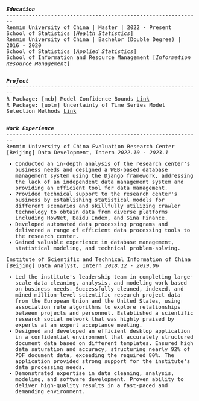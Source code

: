 <samp>
  <b><i>Education</i></b> </br>
  -------------------------------------------------------------</br>
  Renmin University of China | Master | 2022 - Present </br>
  School of Statistics [<i>Health Statistics</i>] </br>
  Renmin University of China | Bachelor (Double Degree) | 2016 - 2020 </br>
  School of Statistics [<i>Applied Statistics</i>] </br>
  School of Information and Resource Management [<i>Information Resource Management</i>] </br>
  </br>
  
  <b><i>Project</i></b> </br>
  -------------------------------------------------------------</br>
  R Package: [mcb] Model Confidence Bounds <a href="https://cran.r-project.org/web/packages/mcb/index.html">Link</a> </br>
  R Package: [uotm] Uncertainty of Time Series Model Selection Methods <a href="https://cran.r-project.org/web/packages/uotm/index.html">Link</a> </br>
  </br>
  
  <b><i>Work Experience</i></b> </br>
  -------------------------------------------------------------</br>
  Renmin University of China Evaluation Research Center [Beijing] Data Development, Intern <i>2022.10 - 2023.1</i> 
  * Conducted an in-depth analysis of the research center's business needs and designed a WEB-based database management system using the Django framework, addressing the lack of an independent data management system and providing an efficient tool for data management.
  * Provided technical support to the research center's business by establishing statistical models for different scenarios and skillfully utilizing crawler technology to obtain data from diverse platforms including HowNet, Baidu Index, and Sina Finance.
  * Developed automated data processing programs and delivered a range of efficient data processing tools to the research center.
  * Gained valuable experience in database management, statistical modeling, and technical problem-solving.

  Institute of Scientific and Technical Information of China [Beijing] Data Analyst, Intern <i>2018.12 - 2019.06</i>
  * Led the institute's leadership team in completing large-scale data cleaning, analysis, and modeling work based on business needs. Successfully cleaned, indexed, and mined million-level scientific research project data from the European Union and the United States, using association rule algorithms to explore relationships between projects and personnel. Established a scientific research social network that was highly praised by experts at an expert acceptance meeting.
  * Designed and developed an efficient desktop application in a confidential environment that accurately structured document data based on different templates. Ensured high data saturation and accuracy, structuring nearly 92% of PDF document data, exceeding the required 80%. The application provided strong support for the institute's data processing needs.
  * Demonstrated expertise in data cleaning, analysis, modeling, and software development. Proven ability to deliver high-quality results in a fast-paced and demanding environment.
</samp>
